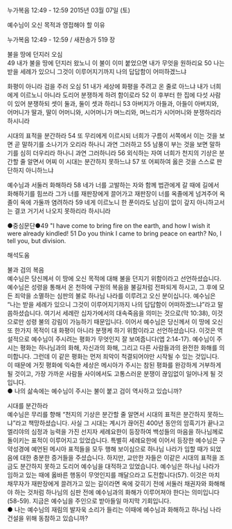 누가복음 12:49 - 12:59 
2015년 03월 07일 (토)

예수님이 오신 목적과 영접해야 할 이유



누가복음 12:49 - 12:59 / 새찬송가 519 장


불을 땅에 던지러 오심  
49 내가 불을 땅에 던지러 왔노니 이 불이 이미 붙었으면 내가 무엇을 원하리요 50 나는 받을 세례가 있으니 그것이 이루어지기까지 나의 답답함이 어떠하겠느냐 

화평이 아니라 검을 주러 오심
51 내가 세상에 화평을 주려고 온 줄로 아느냐 내가 너희에게 이르노니 아니라 도리어 분쟁하게 하려 함이로라 52 이 후부터 한 집에 다섯 사람이 있어 분쟁하되 셋이 둘과, 둘이 셋과 하리니 53 아버지가 아들과, 아들이 아버지와, 어머니가 딸과, 딸이 어머니와, 시어머니가 며느리와, 며느리가 시어머니와 분쟁하리라 하시니라 

시대의 표적을 분간하라
54 또 무리에게 이르시되 너희가 구름이 서쪽에서 이는 것을 보면 곧 말하기를 소나기가 오리라 하나니 과연 그러하고 55 남풍이 부는 것을 보면 말하기를 심히 더우리라 하나니 과연 그러하니라 56 외식하는 자여 너희가 천지의 기상은 분간할 줄 알면서 어찌 이 시대는 분간하지 못하느냐 57 또 어찌하여 옳은 것을 스스로 판단하지 아니하느냐 

예수님과 서둘러 화해하라
58 네가 너를 고발하는 자와 함께 법관에게 갈 때에 길에서 화해하기를 힘쓰라 그가 너를 재판장에게 끌어가고 재판장이 너를 옥졸에게 넘겨주어 옥졸이 옥에 가둘까 염려하라 59 네게 이르노니 한 푼이라도 남김이 없이 갚지 아니하고서는 결코 거기서 나오지 못하리라 하시니라 

●중심문단●49 "I have come to bring fire on the earth, and how I wish it were already kindled! 51 Do you think I came to bring peace on earth? No, I tell you, but division.

해석도움





불과 검의 복음  
예수님은 당신께서 이 땅에 오신 목적에 대해 불을 던지기 위함이라고 선언하셨습니다. 예수님은 성령을 통해서 온 천하에 구원의 복음을 불길처럼 전파되게 하시고, 그 후에 모든 죄악을 소멸하는 심판의 불로 하나님 나라를 이루려고 오신 분이십니다. 예수님은 “나는 받을 세례가 있으니 그것이 이루어지기까지 나의 답답함이 어떠하겠느냐”라고 말씀하셨습니다. 여기서 세례란 십자가에서의 대속죽음을 의미는 것으로(막 10:38), 이것으로만 성령 불의 강림이 가능하기 때문입니다.  이어서 예수님은 당신께서 이 땅에 오신 또 한가지 목적이 대 화평이 아니라 분쟁케 하기 위함이라고 선언하셨습니다. 이것은 역설적으로 예수님이 주시려는 평화가 무엇인지 잘 보여줍니다(엡 2:14-17). 예수님이 주시는 평화는 하나님과의 화해, 자신과의 화해, 그리고 다른 사람들과의 완전한 화해를 의미합니다. 그런데 이 같은 평화는 먼저 죄악이 척결되어야만 시작될 수 있는 것입니다. 이 때문에 거짓 평화에 익숙한 세상은 메시아가 주시는 참된 평화를 완강하게 거부하게 될 것이고, 가장 가까운 사람들 사이에서도 고통스러운 분쟁이 끊임없이 일어나게 될 것입니다.  
● 나의 삶속에는 예수님이 주시는 불이 붙고 검이 역사하고 있습니까? 

시대를 분간하라  
예수님은 무리를 향해 “천지의 기상은 분간할 줄 알면서 시대의 표적은 분간하지 못하느냐”라고 책망하셨습니다. 사실 그 시대는 계시가 끊어진 400년 동안의 암흑기가 끝나고 엘리야의 심정과 능력을 가진 선지자 세례요한이 등장하여 백성들의 마음을 하나님께로 돌이키는 표적이 이루어지고 있었습니다. 특별히 세례요한에 이어서 등장한 예수님은 구약성경에 예언된 메시아 표적들을 모두 행해 보이심으로 하나님 나라가 임할 때가 되었음에 대한 충분한 증거들을 주셨습니다. 하지만, 교만한 자들은 이같은 시대의 표적을 조금도 분간하지 못하고 도리어 예수님을 대적하고 있었습니다. 예수님은 하나님 나라가 임하고 있는 때에 옳바른 행동이 무엇인지를 깨달으라고 도전합니다(57). 이것은 마치 채무자가 재판장에게 끌려가고 있는 길이라면 옥에 갖히기 전에 서둘러 채권자와 화해해야 하는 것처럼 하나님의 심판 전에 예수님과의 화해가 이루어져야 한다는 의미입니다(58-59). 지금은 예수님을 주인으로 받아들일 마지막 기회입니다.  
● 나는 예수님의 재림의 발자욱 소리가 들리는 이때에 예수님과 화해하고 하나님 나라 건설을 위해 동참하고 있습니까?
